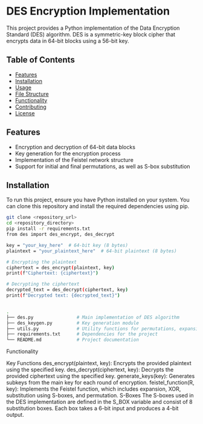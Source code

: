 # DES Encryption Implementation

This project provides a Python implementation of the Data Encryption Standard (DES) algorithm. DES is a symmetric-key block cipher that encrypts data in 64-bit blocks using a 56-bit key.

## Table of Contents

- [Features](#features)
- [Installation](#installation)
- [Usage](#usage)
- [File Structure](#file-structure)
- [Functionality](#functionality)
- [Contributing](#contributing)
- [License](#license)

## Features

- Encryption and decryption of 64-bit data blocks
- Key generation for the encryption process
- Implementation of the Feistel network structure
- Support for initial and final permutations, as well as S-box substitution

## Installation

To run this project, ensure you have Python installed on your system. You can clone this repository and install the required dependencies using pip.

```bash
git clone <repository_url>
cd <repository_directory>
pip install -r requirements.txt
from des import des_encrypt, des_decrypt

key = "your_key_here"  # 64-bit key (8 bytes)
plaintext = "your_plaintext_here"  # 64-bit plaintext (8 bytes)

# Encrypting the plaintext
ciphertext = des_encrypt(plaintext, key)
print(f"Ciphertext: {ciphertext}")

# Decrypting the ciphertext
decrypted_text = des_decrypt(ciphertext, key)
print(f"Decrypted text: {decrypted_text}")


.
├── des.py                # Main implementation of DES algorithm
├── des_keygen.py         # Key generation module
├── utils.py              # Utility functions for permutations, expansions, etc.
├── requirements.txt      # Dependencies for the project
└── README.md             # Project documentation

```
Functionality

Key Functions
des_encrypt(plaintext, key): Encrypts the provided plaintext using the specified key.
des_decrypt(ciphertext, key): Decrypts the provided ciphertext using the specified key.
generate_keys(key): Generates subkeys from the main key for each round of encryption.
feistel_function(R, key): Implements the Feistel function, which includes expansion, XOR, substitution using S-boxes, and permutation.
S-Boxes
The S-boxes used in the DES implementation are defined in the S_BOX variable and consist of 8 substitution boxes. Each box takes a 6-bit input and produces a 4-bit output.
